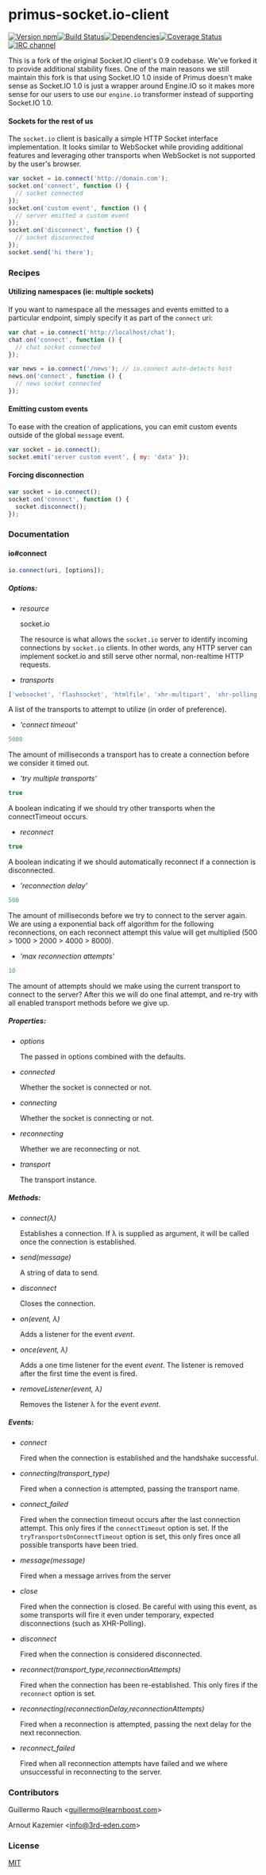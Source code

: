 # primus-socket.io-client

[![Version npm][npm-primus-socket.io-client-badge]][npm-primus-socket.io-client][![Build Status][travis-primus-socket.io-client-badge]][travis-primus-socket.io-client][![Dependencies][david-primus-socket.io-client-badge]][david-primus-socket.io-client][![Coverage Status][coverage-primus-socket.io-client-badge]][coverage-primus-socket.io-client][![IRC channel][irc-badge]][irc]

[npm-primus-socket.io-client-badge]: https://img.shields.io/npm/v/primus-socket.io-client.svg?style=flat-square
[npm-primus-socket.io-client]: http://browsenpm.org/package/primus-socket.io-client
[travis-primus-socket.io-client-badge]: https://img.shields.io/travis/primus/primus-socket.io-client/master.svg?style=flat-square
[travis-primus-socket.io-client]: https://travis-ci.org/primus/primus-socket.io-client
[david-primus-socket.io-client-badge]: https://img.shields.io/david/primus/primus-socket.io-client.svg?style=flat-square
[david-primus-socket.io-client]: https://david-dm.org/primus/primus-socket.io-client
[coverage-primus-socket.io-client-badge]: https://img.shields.io/coveralls/primus/primus-socket.io-client/master.svg?style=flat-square
[coverage-primus-socket.io-client]: https://coveralls.io/r/primus/primus-socket.io-client?branch=master
[irc-badge]: https://img.shields.io/badge/IRC-irc.freenode.net%23primus-00a8ff.svg?style=flat-square
[irc]: https://webchat.freenode.net/?channels=primus

This is a fork of the original Socket.IO client's 0.9 codebase. We've forked it
to provide additional stability fixes. One of the main reasons we still maintain
this fork is that using Socket.IO 1.0 inside of Primus doesn't make sense as
Socket.IO 1.0 is just a wrapper around Engine.IO so it makes more sense for our
users to use our `engine.io` transformer instead of supporting Socket.IO 1.0.

#### Sockets for the rest of us

The `socket.io` client is basically a simple HTTP Socket interface implementation.
It looks similar to WebSocket while providing additional features and
leveraging other transports when WebSocket is not supported by the user's
browser.

```js
var socket = io.connect('http://domain.com');
socket.on('connect', function () {
  // socket connected
});
socket.on('custom event', function () {
  // server emitted a custom event
});
socket.on('disconnect', function () {
  // socket disconnected
});
socket.send('hi there');
```

### Recipes

#### Utilizing namespaces (ie: multiple sockets)

If you want to namespace all the messages and events emitted to a particular
endpoint, simply specify it as part of the `connect` uri:

```js
var chat = io.connect('http://localhost/chat');
chat.on('connect', function () {
  // chat socket connected
});

var news = io.connect('/news'); // io.connect auto-detects host
news.on('connect', function () {
  // news socket connected
});
```

#### Emitting custom events

To ease with the creation of applications, you can emit custom events outside
of the global `message` event.

```js
var socket = io.connect();
socket.emit('server custom event', { my: 'data' });
```

#### Forcing disconnection

```js
var socket = io.connect();
socket.on('connect', function () {
  socket.disconnect();
});
```

### Documentation

#### io#connect

```js
io.connect(uri, [options]);
```

##### Options:

- *resource*

    socket.io

  The resource is what allows the `socket.io` server to identify incoming connections by `socket.io` clients. In other words, any HTTP server can implement socket.io and still serve other normal, non-realtime HTTP requests.

- *transports*

```js
['websocket', 'flashsocket', 'htmlfile', 'xhr-multipart', 'xhr-polling', 'jsonp-polling']
```

  A list of the transports to attempt to utilize (in order of preference).

- *'connect timeout'*

```js
5000
```

  The amount of milliseconds a transport has to create a connection before we consider it timed out.

- *'try multiple transports'*

```js
true
```

  A boolean indicating if we should try other transports when the  connectTimeout occurs.

- *reconnect*

```js
true
```

  A boolean indicating if we should automatically reconnect if a connection is disconnected.

- *'reconnection delay'*

```js
500
```

  The amount of milliseconds before we try to connect to the server again. We are using a exponential back off algorithm for the following reconnections, on each reconnect attempt this value will get multiplied (500 > 1000 > 2000 > 4000 > 8000).


- *'max reconnection attempts'*

```js
10
```

  The amount of attempts should we make using the current transport to connect to the server? After this we will do one final attempt, and re-try with all enabled transport methods before we give up.

##### Properties:

- *options*

  The passed in options combined with the defaults.

- *connected*

  Whether the socket is connected or not.

- *connecting*

  Whether the socket is connecting or not.

- *reconnecting*

  Whether we are reconnecting or not.

- *transport*

  The transport instance.

##### Methods:

- *connect(λ)*

  Establishes a connection. If λ is supplied as argument, it will be called once the connection is established.

- *send(message)*

  A string of data to send.

- *disconnect*

  Closes the connection.

- *on(event, λ)*

  Adds a listener for the event *event*.

- *once(event, λ)*

  Adds a one time listener for the event *event*. The listener is removed after the first time the event is fired.

- *removeListener(event, λ)*

  Removes the listener λ for the event *event*.

##### Events:

- *connect*

  Fired when the connection is established and the handshake successful.

- *connecting(transport_type)*

    Fired when a connection is attempted, passing the transport name.

- *connect_failed*

    Fired when the connection timeout occurs after the last connection attempt.
  This only fires if the `connectTimeout` option is set.
  If the `tryTransportsOnConnectTimeout` option is set, this only fires once all
  possible transports have been tried.

- *message(message)*

  Fired when a message arrives from the server

- *close*

  Fired when the connection is closed. Be careful with using this event, as some transports will fire it even under temporary, expected disconnections (such as XHR-Polling).

- *disconnect*

  Fired when the connection is considered disconnected.

- *reconnect(transport_type,reconnectionAttempts)*

  Fired when the connection has been re-established. This only fires if the `reconnect` option is set.

- *reconnecting(reconnectionDelay,reconnectionAttempts)*

  Fired when a reconnection is attempted, passing the next delay for the next reconnection.

- *reconnect_failed*

  Fired when all reconnection attempts have failed and we where unsuccessful in reconnecting to the server.

### Contributors

Guillermo Rauch &lt;guillermo@learnboost.com&gt;

Arnout Kazemier &lt;info@3rd-eden.com&gt;

### License

[MIT](LICENSE)
